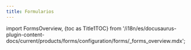 ```yaml
---
title: Formularios
---
```


import FormsOverview, {toc as Title1TOC} from '/i18n/es/docusaurus-plugin-content-docs/current/products/forms/configuration/forms/_forms_overview.mdx'; 

<FormsOverview/>